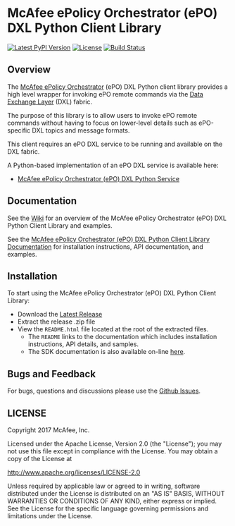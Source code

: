 # McAfee ePolicy Orchestrator (ePO) DXL Python Client Library
[![Latest PyPI Version](https://img.shields.io/pypi/v/dxlepoclient.svg)](https://pypi.python.org/pypi/dxlepoclient)
[![License](https://img.shields.io/badge/License-Apache%202.0-blue.svg)](https://opensource.org/licenses/Apache-2.0)
[![Build Status](https://travis-ci.org/opendxl/opendxl-epo-client-python.png?branch=master)](https://travis-ci.org/opendxl/opendxl-epo-client-python)

## Overview

The [McAfee ePolicy Orchestrator](https://www.mcafee.com/us/products/epolicy-orchestrator.aspx) (ePO) DXL Python
client library provides a high level wrapper for invoking ePO remote commands via the
[Data Exchange Layer](http://www.mcafee.com/us/solutions/data-exchange-layer.aspx) (DXL) fabric.

The purpose of this library is to allow users to invoke ePO remote commands without having to focus
on lower-level details such as ePO-specific DXL topics and message formats.

This client requires an ePO DXL service to be running and available on the DXL fabric. 

A Python-based implementation of an ePO DXL service is available here:
* [McAfee ePolicy Orchestrator (ePO) DXL Python Service](https://github.com/opendxl/opendxl-epo-service-python)

## Documentation

See the [Wiki](https://github.com/opendxl/opendxl-epo-client-python/wiki) for an overview of the McAfee ePolicy Orchestrator (ePO) DXL Python Client Library and examples.

See the [McAfee ePolicy Orchestrator (ePO) DXL Python Client Library Documentation](https://opendxl.github.io/opendxl-epo-client-python/pydoc) for
installation instructions, API documentation, and examples.

## Installation

To start using the McAfee ePolicy Orchestrator (ePO) DXL Python Client Library:

* Download the [Latest Release](https://github.com/opendxl/opendxl-epo-client-python/releases/latest)
* Extract the release .zip file
* View the `README.html` file located at the root of the extracted files.
  * The `README` links to the documentation which includes installation instructions, API details, and samples.
  * The SDK documentation is also available on-line [here](https://opendxl.github.io/opendxl-epo-client-python/pydoc).

## Bugs and Feedback

For bugs, questions and discussions please use the [Github Issues](https://github.com/opendxl/opendxl-epo-client-python/issues).

## LICENSE

Copyright 2017 McAfee, Inc.

Licensed under the Apache License, Version 2.0 (the "License"); you may not use this file except in compliance with the License. You may obtain a copy of the License at

http://www.apache.org/licenses/LICENSE-2.0

Unless required by applicable law or agreed to in writing, software distributed under the License is distributed on an "AS IS" BASIS, WITHOUT WARRANTIES OR CONDITIONS OF ANY KIND, either express or implied. See the License for the specific language governing permissions and limitations under the License. 
